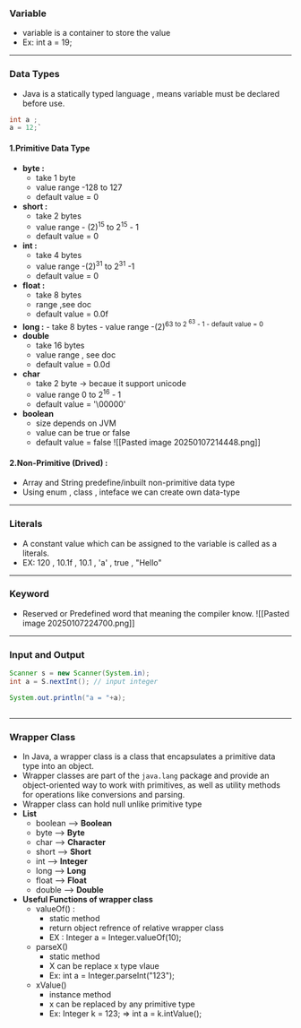 ### **Variable**
- variable is a container to store the value
- Ex: int a = 19;
---
### **Data Types**
- Java is a statically typed language , means variable must be declared before use.
 ```java 
int a ;
a = 12;`
```
#### 1.Primitive Data Type
- **byte :** 
	- take 1 byte
	- value range -128 to 127
	- default value = 0 
- **short :** 
	-  take 2 bytes
	- value range - (2)<sup>15</sup> to 2<sup>15</sup> - 1 
	- default value = 0 
- **int :** 
	- take 4 bytes 
	- value range -(2)<sup>31</sup> to 2<sup>31</sup> -1 
	- default value = 0 
- **float :**
	- take 8 bytes
	- range ,see doc
	- default value =  0.0f
- **long :**
		- take 8 bytes
		- value range -(2)<sup>63</sub> to 2 <sup>63</sup> - 1
		- default value = 0 
- **double** 
	- take 16 bytes
	- value range , see doc
	- default value = 0.0d
- **char**
	- take 2 byte -> becaue it support unicode
	- value range 0 to 2<sup>16</sup> - 1 
	- default value = '\00000'
- **boolean**
	- size depends on JVM
	- value can be true or false
	- default value = false 
 ![[Pasted image 20250107214448.png]]
#### 2.Non-Primitive (Drived) :
- Array and String predefine/inbuilt non-primitive data type 
- Using  enum , class , inteface we can create  own data-type
---
### **Literals**
- A constant value which can be assigned to the variable is called as a literals.
- EX: 120 , 10.1f  , 10.1 , 'a'  , true , "Hello"
---
### **Keyword**
- Reserved or Predefined word that meaning the compiler know.
![[Pasted image 20250107224700.png]]
---
### **Input and Output**
```java
Scanner s = new Scanner(System.in);
int a = S.nextInt(); // input integer

System.out.println("a = "+a);



```
---
### **Wrapper Class**
- In Java, a wrapper class is a class that encapsulates a primitive data type into an object.
- Wrapper classes are part of the `java.lang` package and provide an object-oriented way to work with primitives, as well as utility methods for operations like conversions and parsing.
- Wrapper class can hold null unlike primitive type
- **List** 
	- boolean --> **Boolean**
	- byte       --> **Byte**
	- char       --> **Character**
	- short      --> **Short** 
	- int          --> **Integer**
	- long       --> **Long**
	- float       --> **Float**
	- double   --> **Double**
- **Useful Functions of wrapper class**
	- valueOf() : 
		- static method
		- return object refrence of relative wrapper class
		- EX : Integer a = Integer.valueOf(10);
	- parseX()
		- static method 
		- X can be replace x type vlaue
		- Ex: int a = Integer.parseInt("123");
	- xValue()
		- instance method
		- x can be replaced by any primitive type
		- Ex:  Integer k = 123; => int a = k.intValue();